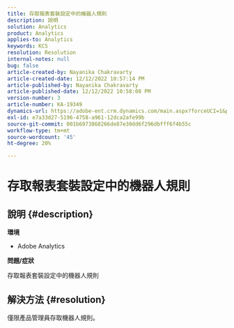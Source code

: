 ```yaml
---
title: 存取報表套裝設定中的機器人規則
description: 說明
solution: Analytics
product: Analytics
applies-to: Analytics
keywords: KCS
resolution: Resolution
internal-notes: null
bug: false
article-created-by: Nayanika Chakravarty
article-created-date: 12/12/2022 10:57:14 PM
article-published-by: Nayanika Chakravarty
article-published-date: 12/12/2022 10:58:08 PM
version-number: 3
article-number: KA-19349
dynamics-url: https://adobe-ent.crm.dynamics.com/main.aspx?forceUCI=1&pagetype=entityrecord&etn=knowledgearticle&id=97b4f74e-707a-ed11-81ac-6045bd006b25
exl-id: e7a33d27-5196-4758-a961-12dca2afe99b
source-git-commit: 001b6973868266de87e30dd6f296dbfff6f4b55c
workflow-type: tm+mt
source-wordcount: '45'
ht-degree: 20%

---
```


# 存取報表套裝設定中的機器人規則

## 說明 {#description}


<b>環境</b>

- Adobe Analytics

<b>問題/症狀</b>

存取報表套裝設定中的機器人規則


## 解決方法 {#resolution}


僅限產品管理員存取機器人規則。

